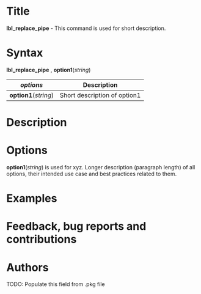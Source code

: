 # Title

__lbl_replace_pipe__ - This command is used for short description.

# Syntax

__lbl_replace_pipe__ , __**opt**ion1__(_string_)

| _options_ | Description |
|-----------|-------------|
| __**opt**ion1__(_string_)   | Short description of option1  |

# Description
<!-- Longer description of the intended use of the command and best practices related to the usage. -->

# Options
<!-- Longer description (paragraph length) of all options, their intended use case and best practices related to them. -->

__**opt**ion1__(_string_) is used for xyz. Longer description (paragraph length) of all options, their intended use case and best practices related to them.

# Examples
<!-- A couple of examples to help the user get started and a short explanation of each of them. -->

# Feedback, bug reports and contributions
<!-- A couple of examples to help the user get started and a short explanation of each of them. -->

# Authors

TODO: Populate this field from .pkg file
